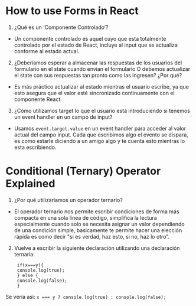 # How to use Forms in React

1. ¿Qué es un ‘Componente Controlado’?

- Un componente controlado es aquel cuyo que esta totalmente controlado por el estado de React, incluye al input que se actualiza conforme al estado actual.

2. ¿Deberíamos esperar a almacenar las respuestas de los usuarios del formulario en el state cuando envían el formulario O debemos actualizar el state con sus respuestas tan pronto como las ingresen? ¿Por qué?

- Es más práctico actualizar al estado mientras el usuario escribe, ya que esto asegura que el valor esté sincronizado continuamente con el componente React.

3. ¿Cómo utilizamos target lo que el usuario está introduciendo si tenemos un event handler en un campo de input?

- Usamos `event.target.value` en un event handler para acceder al valor actual del campo input. Cada que escribimos algo el evento se dispara, es como estarle diciendo a un amigo algo y te cuenta esto mientras lo esta escribiendo.

# Conditional (Ternary) Operator Explained

1. ¿Por qué utilizaríamos un operador ternario?

- El operador ternario nos permite escribir condiciones de forma más compacta en una sola línea de código, simplifica la lectura especialmente cuando solo se necesita asignar un valor dependiendo de una condición simple, basicamente te permite hacer una elección rápida es como decir "si es verdad, haz esto, si no, haz lo otro".

2. Vuelve a escribir la siguiente declaración utilizando una declaración ternaria:

        if(x===y){
        console.log(true);
        } else {
        console.log(false);
        }


Se vería asi: `x === y ? console.log(true) : console.log(false);`
